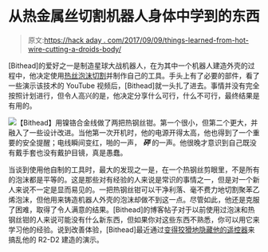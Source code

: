 # 从热金属丝切割机器人身体中学到的东西

> 原文:[https://hack aday . com/2017/09/09/things-learned-from-hot-wire-cutting-a-droids-body/](https://hackaday.com/2017/09/09/things-learned-from-hot-wire-cutting-a-droids-body/)

[Bithead]的爱好之一是制造星球大战机器人，在为其中一个机器人建造外壳的过程中，他决定使用[热丝泡沫切割](https://bithead942.wordpress.com/2017/02/09/hot-wire-foam-cutting/)并制作自己的工具。手头上有了必要的部件，看了一些演示该技术的 YouTube 视频后，[Bithead]就一头扎了进去。事情并没有完全按照计划进行，但令人高兴的是，他决定分享什么可行，什么不可行，最终结果是有用的。

![](../Images/064182b04df1f335ec4b295291746d44.png)【Bithead】用镍铬合金线做了两把热钢丝钳。第一个很小，但第二个更大，并融入了一些设计改进。当他第一次开机时，他的电源开得太高，他也得到了一个重要的安全提醒；电线瞬间变红，啪的一声， ***砰*** 的一声。他很晚才意识到自己既没有戴手套也没有戴护目镜，真是愚蠢。

当谈到使用他自制的工具时，最大的发现之一是，在一个热钢丝剪眼里，不是所有的泡沫都是平等的。这是那些对有经验的人来说是常识的事情之一，但是对一个新人来说不一定是显而易见的。一把热钢丝钳可以干净利落、毫不费力地切割聚苯乙烯泡沫，但他用来铸造机器人外壳的泡沫却做不到这一点。尽管如此，他还是克服了困难，取得了令人满意的结果。[Bithead]的博客帖子对于以前使用过泡沫和热钢丝钳的人来说可能没有什么新东西，但如果你对这些东西不熟悉，你可以用它来学习他的经验。说到改善体验，[Bithead]最近通过[变得狡猾地隐藏他的遥控器](https://hackaday.com/2017/07/19/this-isnt-the-r2-d2-controller-youre-looking-for/)来搞乱他的 R2-D2 建造的演示。